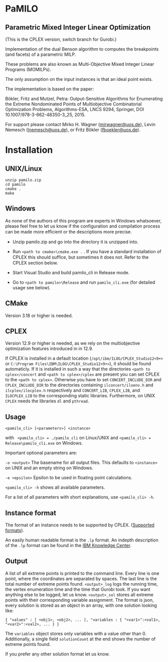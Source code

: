 # PaMILO

## Parametric Mixed Integer Linear Optimization

(This is the CPLEX version, switch branch for Gurobi.)

Implementation of the dual Benson algorithm to computes the breakpoints (and facets) of a parametric MILP.

These problems are also known as Multi-Objective Mixed Integer Linear Programs (MOMILPs).

The only assumption on the input instances is that an ideal point exists.

The implementation is based on the paper:

Bökler, Fritz and Mutzel, Petra: Output-Sensitive Algorithms for Enumerating the Extreme Nondominated Points of Multiobjective Combinatorial Optimization Problems, Algorithms-ESA, LNCS 9294, Springer, DOI 10.1007/978-3-662-48350-3_25, 2015.

For support please contact Mirko H. Wagner (mirwagner@uos.de), Levin Nemesch (lnemesch@uos.de),
 or Fritz Bökler (fboekler@uos.de).

# Installation
## UNIX/Linux
```
unzip pamilo.zip
cd pamilo
cmake .
make
```

## Windows
As none of the authors of this program are experts in Windows whatsoever,
please feel free to let us know if the configuration and compilation process
can be made more eﬀicient or the descriptions more precise.


 - Unzip pamilo.zip and go into the directory it is unzipped into.
 - Run `<path to cmake>\cmake.exe .` . If you have a standard installation of CPLEX this should suﬀice, but sometimes it does not. Refer to
the CPLEX section below.

 - Start Visual Studio and build pamilo_cli in Release mode.
 - Go to `<path to pamilo>\Release` and run `pamilo_cli.exe` (for detailed
usage see below).


## CMake
Version 3.18 or higher is needed.

## CPLEX
Version 12.9 or higher is needed, as we rely on the multiobjective optimization
features introduced in in 12.9.


If CPLEX is installed in a default location (`/opt/ibm/ILOG/CPLEX_Studio12<9+>` or `C:\Program Files\IBM\ILOG\CPLEX_Studio12<9+>`), it should be found automaticly. If it is installed in such a way that the directories `<path to cplex>/concert` and `<path to cplex>/cplex` are present you can set CPLEX to the `<path to cplex>`. Otherwise you have to set `CONCERT_INCLUDE_DIR` and `CPLEX_INCLUDE_DIR` to the directories containing `ilconcert/iloenv.h` and `ilcplex/ilocplex.h` respectively and `CONCERT_LIB`, `CPLEX_LIB`, and `ILOCPLEX_LIB` to the corresponding static libraries. Furthermore, on UNIX `CPLEX` needs the libraries `dl` and `pthread`.

## Usage
`<pamilo_cli> [<parameters>] <instance>`


with ` <pamilo_cli> = ./pamilo_cli` on Linux/UNIX and `<pamilo_cli> = Release\pamilo_cli.exe` on Windows.

Important optional parameters are:

`-o <output>` The basename for all output files. This defaults to `<instance>`
on UNIX and an empty string on Windows.


`-e <epsilon>` Epsilon to be used in floating point calculations.


`<pamilo_cli> -h` shows all available parameters.


For a list of all parameters with short explanations, use `<pamilo_cli> -h`.

## Instance format
The format of an instance needs to be supported by CPLEX. ([Supported formats](https://www.ibm.com/docs/en/icos/20.1.0?topic=cplex-file-formats-supported-by)).

An easily human readable format is the `.lp` format. An indepth description of the `.lp` format can be found in the [IBM Knowledge Center](https://www.ibm.com/support/knowledgecenter/SSSA5P_20.1.0/ilog.odms.cplex.help/CPLEX/FileFormats/topics/LP.html).


## Output
A list of all extreme points is printed to the command line. Every line is one
point, where the coordinates are separated by spaces. The last line is the total number of extreme points found.
`<output>_log` logs the running time, the vertex enumeration time and the time
that Gurobi took. If you want anything else to be logged, let us know.
`<output>_sol` stores all extreme points with their corresponding variable assignment.
The format is json, every solution is stored as an object in an array, with one solution looking like:
```
{ "values" : [ <obj1>, <obj2>, ... ], "variables : { "<var1>":<val1>, "<var2>":<val2>, ... } }
```
The `variables` object stores only variables with a value other than 0.
Additionally, a single field `solutionCount` at the end shows the number of extreme points found.

If you prefer any other solution format let us know.

